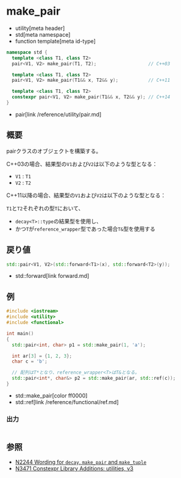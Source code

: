 # make_pair
* utility[meta header]
* std[meta namespace]
* function template[meta id-type]

```cpp
namespace std {
  template <class T1, class T2>
  pair<V1, V2> make_pair(T1, T2);                   // C++03

  template <class T1, class T2>
  pair<V1, V2> make_pair(T1&& x, T2&& y);           // C++11

  template <class T1, class T2>
  constexpr pair<V1, V2> make_pair(T1&& x, T2&& y); // C++14
}
```
* pair[link /reference/utility/pair.md]

## 概要
pairクラスのオブジェクトを構築する。


C++03の場合、結果型の`V1`および`V2`は以下のような型となる：

- `V1` : `T1`
- `V2` : `T2`

C++11以降の場合、結果型の`V1`および`V2`は以下のような型となる：

`T1`と`T2`それぞれの型`T`において、

- `decay<T>::type`の結果型を使用し、
- かつ`T`が`reference_wrapper`型であった場合`T&`型を使用する


## 戻り値
```cpp
std::pair<V1, V2>(std::forward<T1>(x), std::forward<T2>(y));
```
* std::forward[link forward.md]


## 例
```cpp
#include <iostream>
#include <utility>
#include <functional>

int main()
{
  std::pair<int, char> p1 = std::make_pair(1, 'a');

  int ar[3] = {1, 2, 3};
  char c = 'b';

  // 配列はT*となり、reference_wrapper<T>はT&となる。
  std::pair<int*, char&> p2 = std::make_pair(ar, std::ref(c));
}
```
* std::make_pair[color ff0000]
* std::ref[link /reference/functional/ref.md]

### 出力
```
```

## 参照
- [N2244 Wording for `decay`, `make_pair` and `make_tuple`](http://www.open-std.org/jtc1/sc22/wg21/docs/papers/2007/n2244.html)
- [N3471 Constexpr Library Additions: utilities, v3](http://www.open-std.org/jtc1/sc22/wg21/docs/papers/2012/n3471.html)
